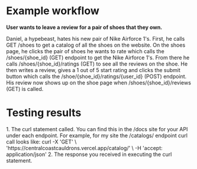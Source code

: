# Example workflow
<copy and paste the workflow you had described in the
early group project assignment that you will first implement>
**User wants to leave a review for a pair of shoes that they own.**

Daniel, a hypebeast, hates his new pair of Nike Airforce 1's. First, he calls GET /shoes to get a catalog of all the shoes on the website. On the shoes page, he clicks the pair of shoes he wants to rate which calls the /shoes/{shoe_id} (GET) endpoint to get the Nike Airforce 1's. From there he calls /shoes/{shoe_id}/ratings (GET) to see all the reviews on the shoe. He then writes a review, gives a 1 out of 5 start rating and clicks the submit button which calls the /shoe/{shoe_id}/ratings/{user_id} (POST) endpoint. His review now shows up on the shoe page when /shoes/{shoe_id}/reviews (GET) is called.

# Testing results
<Repeated for each step of the workflow>
1. The curl statement called. You can find this in the /docs site for your 
API under each endpoint. For example, for my site the /catalogs/ endpoint 
curl call looks like:
curl -X 'GET' \
  'https://centralcoastcauldrons.vercel.app/catalog/' \
  -H 'accept: application/json'
2. The response you received in executing the curl statement.
